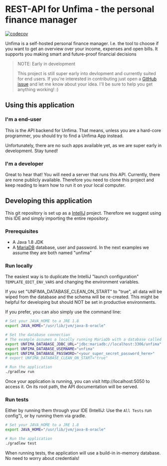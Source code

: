 # REST-API for Unfima - the personal finance manager
[![codecov](https://codecov.io/gh/Nijin22/unnamed-finance-manager/branch/master/graph/badge.svg)](https://codecov.io/gh/Nijin22/unnamed-finance-manager)

Unfima is a self-hosted personal finance manager. I.e. the tool to choose if you want to get an overview over your
income, expenses and open bills. It supports you making smart and future-proof financial decisions

> NOTE: Early in development
>
> This project is still super early into devlopment and currently suited for end users. If you're interested in
> contributing just open a [GitHub issue](https://github.com/Nijin22/unnamed-finance-manager/issues) and let me know
> about your idea. I'll be sure to help you get anything working! :)

## Using this application

### I'm a end-user
This is the API backend for Unfima. That means, unless you are a hard-core programmer, you should try to find a
Unfima App instead. 

Unfortunately, there are no such apps available yet, as we are super early in development. Stay tuned!

### I'm a developer

Great to hear that! You will need a server that runs this API. Currently, there are none publicly available.
Therefore you need to clone this project and keep reading to learn how to run it on your local computer.

## Developing this application

This git repository is set up as a [IntelliJ](https://www.jetbrains.com/idea/) project.
Therefore we suggest using this IDE and simply importing the entire repository.

### Prerequisites
* A Java 1.8 JDK
* A [MariaDB](https://mariadb.org/) database, user and password.
  In the next examples we assume they are both named "unfima"

### Run locally
The easiest way is to duplicate the IntelliJ "launch configuration" `TEMPLATE_EDIT_ENV_VARS` and changing
the environment variables.

If you set "UNFIMA_DATABASE_CLEAN_ON_START" to "true", all data will be wiped from the database and
the schema will be re-created. This might be helpful for developing but should NOT be set in productive environments.

If you prefer, you can also simply use the command line:

```bash
# Set your JAVA_HOME to a JRE 1.8
export JAVA_HOME="/usr/lib/jvm/java-8-oracle"

# Set the database connection
# The example assumes a locally running MariaDb with a database called "unfima"
export UNFIMA_DATABASE_JDBC_URL="jdbc:mariadb://localhost:3306/unfima"
export UNFIMA_DATABASE_USERNAME="unfima"
export UNFIMA_DATABASE_PASSWORD="<your_super_secret_password_here>"
# export UNFIMA_DATABASE_CLEAN_ON_START="true"

# Run the application
./gradlew run
```

Once your application is running, you can visit http://localhost:5050 to access it. On its root path, the API
documentation will be served.

### Run tests
Either by running them through your IDE (IntelliJ: Use the `All Tests` run config"), or by running them via gradle.

```bash
# Set your JAVA_HOME to a JRE 1.8
export JAVA_HOME="/usr/lib/jvm/java-8-oracle"

# Run the application
./gradlew test
```

When running tests, the application will use a build-in in-memory database. No need to worry about credentials!
